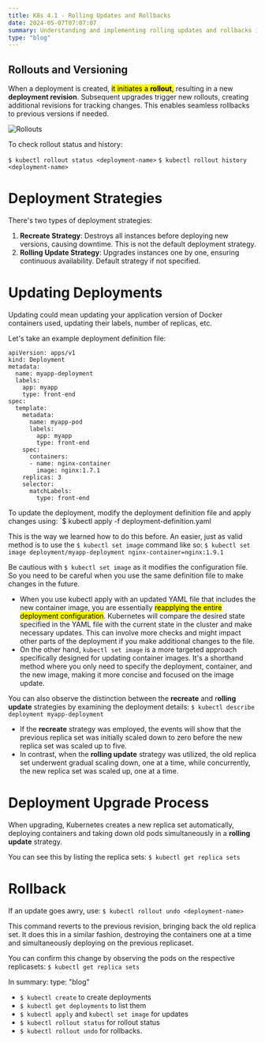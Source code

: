 ```yaml
---
title: K8s 4.1 - Rolling Updates and Rollbacks
date: 2024-05-07T07:07:07
summary: Understanding and implementing rolling updates and rollbacks in Kubernetes
type: "blog"
---
```

## Rollouts and Versioning

When a deployment is created, <mark>it initiates a **rollout**,</mark> resulting in a new **deployment revision**. Subsequent upgrades trigger new rollouts, creating additional revisions for tracking changes. This enables seamless rollbacks to previous versions if needed.

![Rollouts](/images/kubernetes/diagrams/4-1-1-rolling-updates-and-rollbacks.png)

To check rollout status and history:

`$ kubectl rollout status <deployment-name>` 
`$ kubectl rollout history <deployment-name>`

# Deployment Strategies
There's two types of deployment strategies:

1. **Recreate Strategy**: Destroys all instances before deploying new versions, causing downtime. This is not the default deployment strategy.
2. **Rolling Update Strategy**: Upgrades instances one by one, ensuring continuous availability. Default strategy if not specified.

# Updating Deployments
Updating could mean updating your application version of Docker containers used, updating their labels, number of replicas, etc. 

Let's take an example deployment definition file:

```
apiVersion: apps/v1
kind: Deployment
metadata:
  name: myapp-deployment
  labels:
    app: myapp
    type: front-end
spec:
  template:
    metadata:
      name: myapp-pod
      labels:
	    app: myapp
	    type: front-end
	spec:
	  containers:
	  - name: nginx-container
	    image: nginx:1.7.1
    replicas: 3
    selector:
      matchLabels:
        type: front-end
```

To update the deployment, modify the deployment definition file and apply changes using:
`$ kubectl apply -f deployment-definition.yaml

This is the way we learned how to do this before. An easier, just as valid method is to use the `$ kubectl set image` command like so:
`$ kubectl set image deployment/myapp-deployment nginx-container=nginx:1.9.1`

Be cautious with `$ kubectl set image` as it modifies the configuration file. So you need to be careful when you use the same definition file to make changes in the future.
- When you use kubectl apply with an updated YAML file that includes the new container image, you are essentially <mark>reapplying the entire deployment configuration</mark>. Kubernetes will compare the desired state specified in the YAML file with the current state in the cluster and make necessary updates. This can involve more checks and might impact other parts of the deployment if you make additional changes to the file.
- On the other hand, `kubectl set image` is a more targeted approach specifically designed for updating container images. It's a shorthand method where you only need to specify the deployment, container, and the new image, making it more concise and focused on the image update.

You can also observe the distinction between the **recreate** and r**olling update** strategies by examining the deployment details:
`$ kubectl describe deployment myapp-deployment` 
- If the **recreate** strategy was employed, the events will show that the previous replica set was initially scaled down to zero before the new replica set was scaled up to five. 
- In contrast, when the **rolling update** strategy was utilized, the old replica set underwent gradual scaling down, one at a time, while concurrently, the new replica set was scaled up, one at a time.
# Deployment Upgrade Process
When upgrading, Kubernetes creates a new replica set automatically, deploying containers and taking down old pods simultaneously in a **rolling update** strategy.

You can see this by listing the replica sets:
`$ kubectl get replica sets`
# Rollback
If an update goes awry, use:
`$ kubectl rollout undo <deployment-name>`

This command reverts to the previous revision, bringing back the old replica set. It does this in a similar fashion, destroying the containers one at a time and simultaneously deploying on the previous replicaset.

You can confirm this change by observing the pods on the respective replicasets:
`$ kubectl get replica sets`

In summary: 
type: "blog"
- `$ kubectl create` to create deployments
- `$ kubectl get deployments` to list them
- `$ kubectl apply` and `kubectl set image` for updates
- `$ kubectl rollout status` for rollout status
- `$ kubectl rollout undo` for rollbacks.